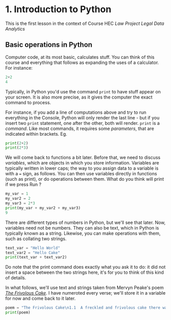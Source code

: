 <h1>1. Introduction to Python</h1>

<p>This is the first lesson in the context of Course HEC <i>Law Project Legal Data Analytics</i></p>

<h2>Basic operations in Python</h2>

<p>Computer code, at its most basic, calculates stuff. You can think of this course and everything that follows as expanding the uses of a calculator. For instance:</p>

```python
2+2
4
```

Typically, in Python you'd use the command `print` to have stuff appear on your screen. It is also more precise, as it gives the computer the exact command to process. 

For instance, if you add a line of computations above and try to run everything in the Console, Python will only render the last line - but if you insert two `print` statement, one after the other, both will render.
`print` is a <em>command</em>. Like most commands, it requires some <em>parameters</em>, that are indicated within brackets. Eg.  

```python
print(2+2)
print(2*3)
```

We will come back to functions a bit later. Before that, we need to discuss <em>variables</em>, which are objects in which you store information.
Variables are typically written in lower caps; the way to you assign data to a variable is with a `=` sign, as 
follows. You can then use variables directly in functions (such as print), or do operations between them.
What do you think will print if we press Run ?

```python
my_var = 1
my_var2 = 2
my_var3 = 2*3
print(my_var + my_var2 + my_var3)
9
```
There are different types of numbers in Python, but we'll see that later. Now, variables need not be numbers. They can also be text, which in Python is typically known as a string. Likewise, you can make operations with them, such as collating two strings.

```python
text_var = "Hello World"
text_var2 = "Hello Cake"
print(text_var + text_var2)
```
Do note that the print command does exactly what you ask it to do: it did not insert a space between the two strings here, it's for you to think of this kind of details.

In what follows, we'll use text and strings taken from Mervyn Peake's poem <a href ="https://gormenghasts.tumblr.com/post/80656474535/the-frivolous-cake-a-freckled-and-frivolous-cake"><i>The Frivolous Cake</i></a>. I have numeroted every verse; we'll store it in a variable for now and come back to it later.

```python
poem = "The Frivolous Cake\n1.1  A freckled and frivolous cake there was\n1.1  That sailed upon a pointless sea, \n1.2  Or any lugubrious lake there was\n1.3  In a manner emphatic and free.\n1.4  How jointlessly, and how jointlessly\n1.5  The frivolous cake sailed by\n1.6  On the waves of the ocean that pointlessly\n1.7  Threw fish to the lilac sky.\n\n2.1  Oh, plenty and plenty of hake there was\n2.1  Of a glory beyond compare, \n2.2  And every conceivable make there was\n2.3  Was tossed through the lilac air.\n\n3.1  Up the smooth billows and over the crests\n3.1  Of the cumbersome combers flew\n3.2  The frivolous cake with a knife in the wake\n3.3  Of herself and her curranty crew.\n3.4  Like a swordfish grim it would bounce and skim\n3.5  (This dinner knife fierce and blue) , \n3.6  And the frivolous cake was filled to the brim\n3.7  With the fun of her curranty crew.\n\n4.1  Oh, plenty and plenty of hake there was\n4.1  Of a glory beyond compare -\n4.2  And every conceivable make there was\n4.3  Was tossed through the lilac air.\n\n5.1  Around the shores of the Elegant Isles\n5.1  Where the cat-fish bask and purr\n5.2  And lick their paws with adhesive smiles\n5.3  And wriggle their fins of fur, \n5.4  They fly and fly ‘neath the lilac sky -\n5.5  The frivolous cake, and the knife\n5.6  Who winketh his glamorous indigo eye\n5.7  In the wake of his future wife.\n\n6.1  The crumbs blow free down the pointless sea\n6.1  To the beat of a cakey heart\n6.2  And the sensitive steel of the knife can feel\n6.3  That love is a race apart\n6.4  In the speed of the lingering light are blown\n6.5  The crumbs to the hake above, \n6.6  And the tropical air vibrates to the drone\n6.7  Of a cake in the throes of love."
print(poem)
```

